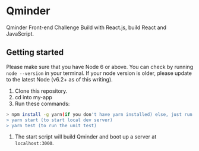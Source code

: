 # Qminder

Qminder Front-end Challenge Build with React.js, build  React and JavaScript.

## Getting started

Please make sure that you have Node 6 or above. You can check by running `node --version` in your terminal. If your node version is older, please update to the latest Node (v6.2+ as of this writing).

1. Clone this repository.
2. cd into my-app
3. Run these commands:

```sh
> npm install -g yarn(if you don't have yarn installed) else, just run:  yarn
> yarn start (to start local dev server)
> yarn test (to run the unit test)
```

1. The start script will build Qminder and boot up a server at `localhost:3000`.


